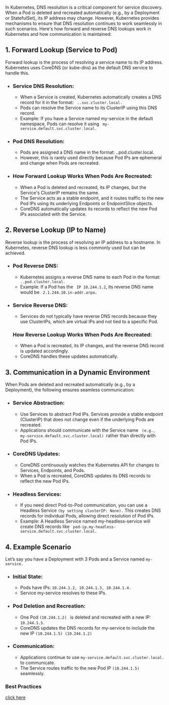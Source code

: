 <p> In Kubernetes, DNS resolution is a critical component for service discovery. When a Pod is deleted and recreated automatically (e.g., by a Deployment or StatefulSet), its IP address may change. However, Kubernetes provides mechanisms to ensure that DNS resolution continues to work seamlessly in such scenarios. Here's how forward and reverse DNS lookups work in Kubernetes and how communication is maintained: </p>

 <!-- This is a 1st line -->
<h2> 1. Forward Lookup (Service to Pod)</h2>
<p> Forward lookup is the process of resolving a service name to its IP address. Kubernetes uses CoreDNS (or kube-dns) as the default DNS service to handle this.</p> 
<ul>
    <li> <h3>  Service DNS Resolution: </h3></li>
  <ul>
    <li>When a Service is created, Kubernetes automatically creates a DNS record for it in the format: <code style="color : name_color"> <service-name>.<namespace>.svc.cluster.local.</code></li>
    <li>Pods can resolve the Service name to its ClusterIP using this DNS record.</li>
    <li>Example: If you have a Service named my-service in the default namespace, Pods can resolve it using <code style="color : name_color"> my-service.default.svc.cluster.local. </code></li>
  </ul>
</ul>
<!-- This is a 2nd line -->      
    <ul>
      <li> <h3> Pod DNS Resolution: </h3> </li>
        <ul>
            <li>Pods are assigned a DNS name in the format: <pod-ip>.<namespace>.pod.cluster.local.</li>
             <li>However, this is rarely used directly because Pod IPs are ephemeral and change when Pods are recreated.</li> 
        </ul>
    </ul>
<!-- This is a 3rd line -->  
<ul>
  <li> <h3> How Forward Lookup Works When Pods Are Recreated:</h3> </li>
  <ul>
      <li>When a Pod is deleted and recreated, its IP changes, but the Service's ClusterIP remains the same.</li>
      <li>The Service acts as a stable endpoint, and it routes traffic to the new Pod IPs using its underlying Endpoints or EndpointSlice objects.</li>
      <li>CoreDNS automatically updates its records to reflect the new Pod IPs associated with the Service.  </li> 
  </ul>
</ul>
             
<!-- This is a 4th line -->
<h2>2. Reverse Lookup (IP to Name)</h2>
<p>Reverse lookup is the process of resolving an IP address to a hostname. In Kubernetes, reverse DNS lookup is less commonly used but can be achieved.</p>
<ul>
    <li> <h3> Pod Reverse DNS:</h3></li>
  <ul>
    <li>Kubernetes assigns a reverse DNS name to each Pod in the format: <code style="color : name_color"> <pod-ip>.<namespace>.pod.cluster.local.</code></li>
    <li>Example: If a Pod has the <code style="color : name_color"> IP 10.244.1.2</code>, its reverse DNS name would be <code style="color : name_color"> 2.1.244.10.in-addr.arpa.</code></li> 
  </ul>
</ul>
     
<!-- This is a 3rd line -->  
<ul> 
    <li> <h3>Service Reverse DNS:</h3> </li>
  <ul>
    <li> Services do not typically have reverse DNS records because they use ClusterIPs, which are virtual IPs and not tied to a specific Pod.</li> 
  </ul>
</ul>

<!-- This is a 3rd line --> 
<ul>
   <h3>How Reverse Lookup Works When Pods Are Recreated:</h3> </li>
  <ul>
      <li> When a Pod is recreated, its IP changes, and the reverse DNS record is updated accordingly. </li>
      <li> CoreDNS handles these updates automatically. </li>
  </ul>
</ul>

<!-- This is a Heading line -->
<h2> 3. Communication in a Dynamic Environment</h2>
   <p> When Pods are deleted and recreated automatically (e.g., by a Deployment), the following ensures seamless communication: </p>
<!-- This is a sube heading line -->
<ul>
   <li> <h3> Service Abstraction:</h3> </li>
 <ul>
    <li>Use Services to abstract Pod IPs. Services provide a stable endpoint (ClusterIP) that does not change even if the underlying Pods are recreated.</li>
    <li>Applications should communicate with the Service name <code style="color : name_color"> (e.g., my-service.default.svc.cluster.local) </code>rather than directly with Pod IPs.</li>
  </ul>
</ul> 
<ul>
<li> <h3>CoreDNS Updates:</h3></li>
  <ul>
    <li>CoreDNS continuously watches the Kubernetes API for changes to Services, Endpoints, and Pods. </li>
    <li> When a Pod is recreated, CoreDNS updates its DNS records to reflect the new Pod IPs.</li>
  </ul>
</ul>
<ul>
   <li> <h3>Headless Services:</h3></li>
 <ul>
    <li> If you need direct Pod-to-Pod communication, you can use a Headless Service <code style="color : name_color">(by setting clusterIP: None).</code> This creates DNS records for individual Pods, allowing direct resolution of Pod IPs.</li>
    <li> Example: A Headless Service named my-headless-service will create DNS records like <code style="color : name_color"> pod-ip.my-headless-service.default.svc.cluster.local.</code></li>
  </ul>
</ul>

<!-- This is a Heading line -->
<h2>4. Example Scenario</h2>
 <p>Let’s say you have a Deployment with 3 Pods and a Service named <code style="color : name_color">my-service.</code></p>
 <ul>
   <li> <h3> Initial State:</h3> </li>
   <ul>
       <li>Pods have IPs: <code style="color : name_color">10.244.1.2, 10.244.1.3, 10.244.1.4. </code></li>
       <li>Service my-service resolves to these IPs.</li>
    </ul>
</ul> 
<ul>
   <li> <h3> Pod Deletion and Recreation:</h3> </li>
 <ul>
    <li>One Pod <code style="color : name_color">(10.244.1.2) </code> is deleted and recreated with a new IP: <code style="color : name_color">10.244.1.5. </code></li>
    <li>CoreDNS updates the DNS records for my-service to include the new IP <code style="color : name_color">(10.244.1.5) <and removes the old IP <code style="color : name_color">(10.244.1.2) </code></li>
    </ul>
</ul> 
 <ul>
   <li> <h3>Communication:</h3> </li>
  <ul>
       <li>Applications continue to use <code style="color : name_color">my-service.default.svc.cluster.local. </code> to communicate.</li>
        <li>The Service routes traffic to the new Pod IP <code style="color : name_color">(10.244.1.5) </code>seamlessly.</li>
  </ul>
</ul> 
<h3> Best Practices </h3> <a href="https://github.com/prrabbhanjon/K8sWizard/blob/main/DebuggingDNSResolution">click here</a>
